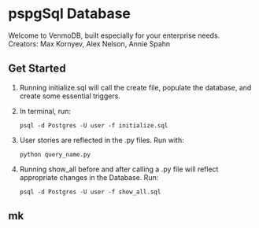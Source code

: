 # pspgSql Database 

Welcome to VenmoDB, built especially for your enterprise needs.  
Creators: Max Kornyev, Alex Nelson, Annie Spahn 

## Get Started

1. Running initialize.sql will call the create file, populate the database, and create some essential triggers.

2. In terminal, run: 

	```
	psql -d Postgres -U user -f initialize.sql
	```

3. User stories are reflected in the .py files. Run with:
	```
	python query_name.py
	```
4. Running show_all before and after calling a .py file will reflect appropriate changes in the Database. Run: 
	```
	psql -d Postgres -U user -f show_all.sql
	```

## mk

